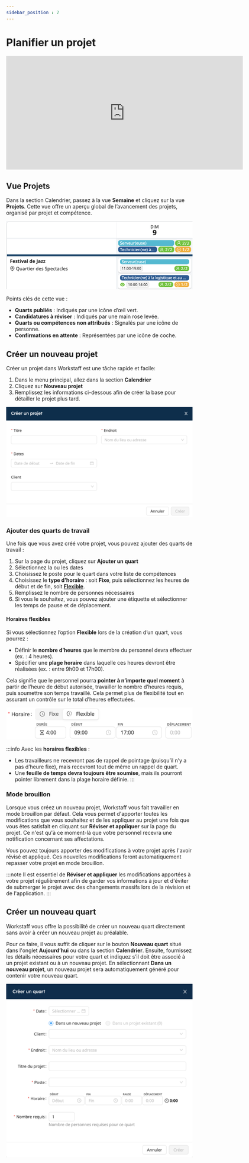 ```yaml
---
sidebar_position : 2
---
```


# Planifier un projet

<iframe width="640" height="307" src="https://www.loom.com/embed/4449efc8035b4e6b977bbe421ba41cc9" frameborder="0" webkitallowfullscreen mozallowfullscreen allowfullscreen></iframe>

## Vue Projets

Dans la section Calendrier, passez à la vue **Semaine** et cliquez sur la vue **Projets**. Cette vue offre un aperçu global de l’avancement des projets, organisé par projet et compétence.

![vue-projets.png](Images/vue-projets.png)

Points clés de cette vue :
- **Quarts publiés** : Indiqués par une icône d’œil vert.
- **Candidatures à réviser** : Indiqués par une main rose levée. 
- **Quarts ou compétences non attribués** : Signalés par une icône de personne.
- **Confirmations en attente** : Représentées par une icône de coche.

## Créer un nouveau projet

Créer un projet dans Workstaff est une tâche rapide et facile:
1. Dans le menu principal, allez dans la section **Calendrier**
2. Cliquez sur **Nouveau projet**
3. Remplissez les informations ci-dessous afin de créer la base pour détailler le projet plus tard.

![creer-projet.png](Images/creer-projet.png)

### Ajouter des quarts de travail
Une fois que vous avez créé votre projet, vous pouvez ajouter des quarts de travail :
1. Sur la page du projet, cliquez sur **Ajouter un quart**
2. Sélectionnez la ou les dates
3. Choisissez le poste pour le quart dans votre liste de compétences
4. Choisissez le **type d’horaire** : soit **Fixe**, puis sélectionnez les heures de début et de fin, soit [**Flexible**](#horaires-flexibles).
5. Remplissez le nombre de personnes nécessaires
6. Si vous le souhaitez, vous pouvez ajouter une étiquette et sélectionner les temps de pause et de déplacement.

#### Horaires flexibles

Si vous sélectionnez l’option **Flexible** lors de la création d’un quart, vous pourrez :

- Définir le **nombre d’heures** que le membre du personnel devra effectuer (ex. : 4 heures).
- Spécifier une **plage horaire** dans laquelle ces heures devront être réalisées (ex. : entre 9h00 et 17h00).

Cela signifie que le personnel pourra **pointer à n’importe quel moment** à partir de l’heure de début autorisée, travailler le nombre d’heures requis, puis soumettre son temps travaillé. Cela permet plus de flexibilité tout en assurant un contrôle sur le total d’heures effectuées.

![Horaires flexibles](Images/flexible-schedule-fr.png)

:::info
Avec les **horaires flexibles** :
- Les travailleurs ne recevront pas de rappel de pointage (puisqu’il n’y a pas d’heure fixe), mais recevront tout de même un rappel de quart.
- Une **feuille de temps devra toujours être soumise**, mais ils pourront pointer librement dans la plage horaire définie.
:::

### Mode brouillon

Lorsque vous créez un nouveau projet, Workstaff vous fait travailler en mode brouillon par défaut. Cela vous permet d'apporter toutes les modifications que vous souhaitez et de les appliquer au projet une fois que vous êtes satisfait en cliquant sur **Réviser et appliquer** sur la page du projet. Ce n'est qu'à ce moment-là que votre personnel recevra une notification concernant ses affectations.

Vous pouvez toujours apporter des modifications à votre projet après l'avoir révisé et appliqué. Ces nouvelles modifications feront automatiquement repasser votre projet en mode brouillon.

:::note
Il est essentiel de **Réviser et appliquer** les modifications apportées à votre projet régulièrement afin de garder vos informations à jour et d'éviter de submerger le projet avec des changements massifs lors de la révision et de l'application.
:::

## Créer un nouveau quart

Workstaff vous offre la possibilité de créer un nouveau quart directement sans avoir à créer un nouveau projet au préalable.

Pour ce faire, il vous suffit de cliquer sur le bouton **Nouveau quart** situé dans l'onglet **Aujourd’hui** ou dans la section **Calendrier**. Ensuite, fournissez les détails nécessaires pour votre quart et indiquez s’il doit être associé à un projet existant ou à un nouveau projet. En sélectionnant **Dans un nouveau projet**, un nouveau projet sera automatiquement généré pour contenir votre nouveau quart.

![Nouveau-quart.png](Images/Nouveau-quart.png)
